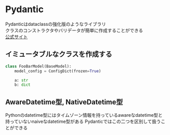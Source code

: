 # Pydantic

Pydanticはdataclassの強化版のようなライブラリ  
クラスのコンストラクタやバリデータが簡単に作成することができる  
[公式サイト](https://docs.pydantic.dev/latest/)  

## イミュータブルなクラスを作成する

```python
class FooBarModel(BaseModel):
    model_config = ConfigDict(frozen=True)

    a: str
    b: dict
```

## AwareDatetime型, NativeDatetime型

Pythonのdatetime型にはタイムゾーン情報を持っているawareなdatetime型と持っていないnaiveなdatetime型がある
Pydanticではこの二つを区別して扱うことができる
